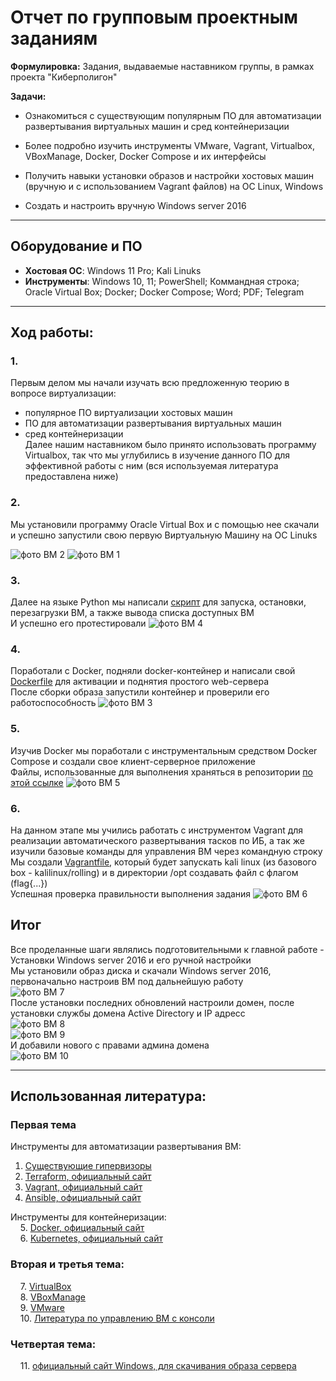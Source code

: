 # Отчет по групповым проектным заданиям
**Формулировка:** 
Задания, выдаваемые наставником группы, в рамках проекта "Киберполигон"

**Задачи:**

* Ознакомиться с существующим популярным ПО для автоматизации развертывания виртуальных машин и сред контейнеризации

* Более подробно изучить инструменты VMware, Vagrant, Virtualbox, VBoxManage, Docker, Docker Compose и их интерфейсы

* Получить навыки установки образов и настройки хостовых машин (вручную и с использованием Vagrant файлов) на ОС Linux, Windows

* Создать и настроить вручную Windows server 2016

---

## Оборудование и ПО

- **Хостовая ОС**: Windows 11 Pro; Kali Linuks 
- **Инструменты**: Windows 10, 11; PowerShell; Коммандная строка; Oracle Virtual Box; Docker; Docker Compose; Word; PDF; Telegram

---

## Ход работы:

### 1. 
Первым делом мы начали изучать всю предложенную теорию в вопросе виртуализации:
- популярное ПО виртуализации хостовых машин
- ПО для автоматизации развертывания виртуальных машин
- сред контейнеризации  
Далее нашим наставником было принято использовать программу Virtualbox, так что мы углубились в изучение данного ПО для эффективной работы с ним (вся используемая литература предоставлена ниже)

### 2. 
Мы установили программу Oracle Virtual Box и с помощью нее скачали и успешно запустили свою первую Виртуальную Машину на ОС Linuks

![фото ВМ 2](https://github.com/Galaxy-1337/practice/blob/main/docs/media/personal_task/pt_2.png)
![фото ВМ 1](https://github.com/Galaxy-1337/practice/blob/main/docs/media/personal_task/pt_1.png)

### 3.
Далее на языке Python мы написали [скрипт](https://github.com/Galaxy-1337/practice/blob/main/docs/media/personal_task/scrypt.py) для запуска, остановки, перезагрузки ВМ, а также вывода списка доступных ВМ  
И успешно его протестировали
![фото ВМ 4](https://github.com/Galaxy-1337/practice/blob/main/docs/media/personal_task/pt_4.png)

### 4.
Поработали с Docker, подняли docker-контейнер и написали свой [Dockerfile](https://github.com/Galaxy-1337/practice/blob/main/docs/media/personal_task/Dockerfile) для активации и поднятия простого web-сервера   
После сборки образа запустили контейнер и проверили его работоспособность
![фото ВМ 3](https://github.com/Galaxy-1337/practice/blob/main/docs/media/personal_task/pt_3.png)

### 5.
Изучив Docker мы поработали с инструментальным средством Docker Compose и создали свое клиент-серверное приложение  
Файлы, использованные для выполнения храняться в репозитории [по этой ссылке](https://github.com/Galaxy-1337/practice/tree/main/docs/media/personal_task/s5)
![фото ВМ 5](https://github.com/Galaxy-1337/practice/blob/main/docs/media/personal_task/pt_5.png)

### 6.
На данном этапе мы учились работать с инструментом Vagrant для реализации автоматического развертывания тасков по ИБ, а так же изучили базовые команды для управления ВМ через командную строку  
Мы создали  [Vagrantfile](https://github.com/Galaxy-1337/practice/blob/main/docs/media/personal_task/s6/Vagrantfile), который будет запускать kali linux (из базового box - kalilinux/rolling) и в директории /opt создавать файл с флагом (flag{...})  
Успешная проверка правильности выполнения задания
![фото ВМ 6](https://github.com/Galaxy-1337/practice/blob/main/docs/media/personal_task/pt_6.png)

## Итог
Все проделанные шаги являлись подготовительными к главной работе - Установки Windows server 2016 и его ручной настройки   
Мы установили образ диска и скачали Windows server 2016, первоначально настроив ВМ под дальнейшую работу   
![фото ВМ 7](https://github.com/Galaxy-1337/practice/blob/main/docs/media/personal_task/pt_7.png)  
После установки последних обновлений настроили домен, после установки службы домена Active Directory и IP адресс   
![фото ВМ 8](https://github.com/Galaxy-1337/practice/blob/main/docs/media/personal_task/pt_8.png)  
![фото ВМ 9](https://github.com/Galaxy-1337/practice/blob/main/docs/media/personal_task/pt_9.png)  
И добавили нового с правами админа домена  
![фото ВМ 10](https://github.com/Galaxy-1337/practice/blob/main/docs/media/personal_task/pt_10.png)

---

## Использованная литература:
### Первая тема

Инструменты для автоматизации развертывания ВМ:
1. [Существующие гипервизоры](https://servermall.ru/blog/kakoy-gipervizor-vybrat/)
2. [Terraform, официальный сайт](https://www.terraform.io/)
3. [Vagrant, официальный сайт](https://www.vagrantup.com/)
4. [Ansible, официальный сайт](https://www.ansible.com/)

Инструменты для контейнеризации:  
&nbsp;&nbsp;&nbsp;&nbsp;5. [Docker, официальный сайт](https://www.docker.com/)  
&nbsp;&nbsp;&nbsp;&nbsp;6. [Kubernetes, официальный сайт](https://kubernetes.io/)

### Вторая и третья тема:
&nbsp;&nbsp;&nbsp;&nbsp;7. [VirtualBox](https://ru.wikipedia.org/wiki/VirtualBox)  
&nbsp;&nbsp;&nbsp;&nbsp;8. [VBoxManage](https://www.virtualbox.org/manual/ch08.html#vboxmanage-cloud)  
&nbsp;&nbsp;&nbsp;&nbsp;9. [VMware](https://habr.com/ru/companies/kingston_technology/articles/484732/)  
&nbsp;&nbsp;&nbsp;&nbsp;10. [Литература по управлению ВМ с консоли](https://www.oracle.com/technical-resources/articles/it-infrastructure/admin-manage-vbox-cli.html)  

### Четвертая тема:
&nbsp;&nbsp;&nbsp;&nbsp;11. [официальный сайт Windows, для скачивания образа сервера](https://www.microsoft.com/en-us/evalcenter/download-windows-server-2016)
